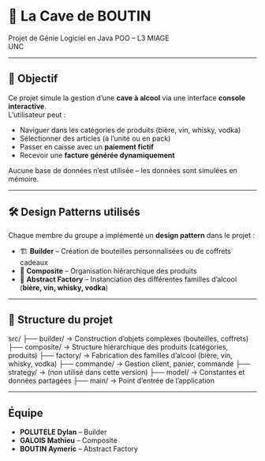 # 🥂 La Cave de BOUTIN

Projet de Génie Logiciel en Java POO – L3 MIAGE  
UNC

---

## 🎯 Objectif

Ce projet simule la gestion d’une **cave à alcool** via une interface **console interactive**.  
L’utilisateur peut :
- Naviguer dans les catégories de produits (bière, vin, whisky, vodka)
- Sélectionner des articles (à l’unité ou en pack)
- Passer en caisse avec un **paiement fictif**
- Recevoir une **facture générée dynamiquement**

Aucune base de données n’est utilisée – les données sont simulées en mémoire.

---

## 🛠️ Design Patterns utilisés

Chaque membre du groupe a implémenté un **design pattern** dans le projet :

- 🏗️ **Builder** – Création de bouteilles personnalisées ou de coffrets cadeaux  
- 🧩 **Composite** – Organisation hiérarchique des produits  
- 🧪 **Abstract Factory** – Instanciation des différentes familles d’alcool (**bière, vin, whisky, vodka**)

---

## 📁 Structure du projet
src/
├── builder/ → Construction d’objets complexes (bouteilles, coffrets)
├── composite/ → Structure hiérarchique des produits (catégories, produits)
├── factory/ → Fabrication des familles d’alcool (bière, vin, whisky, vodka)
├── commande/ → Gestion client, panier, commande
├── strategy/ → (non utilisé dans cette version)
├── model/ → Constantes et données partagées
├── main/ → Point d’entrée de l’application


---

## Équipe

- **POLUTELE Dylan** – Builder  
- **GALOIS Mathieu** – Composite  
- **BOUTIN Aymeric** – Abstract Factory  

